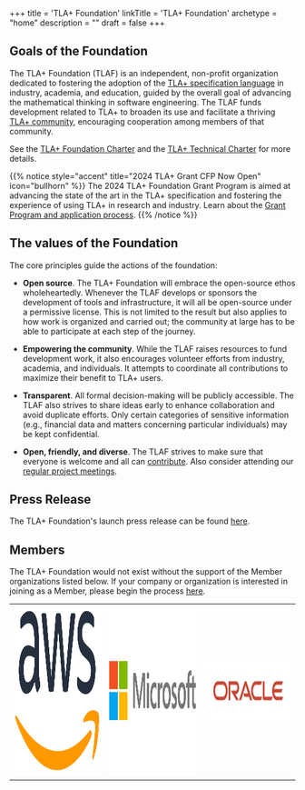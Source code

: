 +++
title = 'TLA+ Foundation'
linkTitle = 'TLA+ Foundation'
archetype = "home"
description = ""
draft = false
+++

## Goals of the Foundation
The TLA+ Foundation (TLAF) is an independent, non-profit organization dedicated to fostering the adoption of the [TLA+ specification language](https://lamport.azurewebsites.net/tla/tla.html) in industry, academia, and education, guided by the overall goal of advancing the mathematical thinking in software engineering. The TLAF funds development related to TLA+ to broaden its use and facilitate a thriving [TLA+ community](https://groups.google.com/g/tlaplus), encouraging cooperation among members of that community.

See the [TLA+ Foundation Charter](https://cdn.platform.linuxfoundation.org/agreements/tla.pdf) and the [TLA+ Technical Charter](docs/TLA%2B%20Project%20Technical%20Charter.pdf) for more details.

{{% notice style="accent" title="2024 TLA+ Grant CFP Now Open" icon="bullhorn" %}}
The 2024 TLA+ Foundation Grant Program is aimed at advancing the state of the art in the TLA+ specification and fostering the experience of using TLA+ in research and industry. Learn about the [Grant Program and application process](grants/2024-grant-program).
{{% /notice %}}

## The values of the Foundation
The core principles guide the actions of the foundation:

* **Open source**. The TLA+ Foundation will embrace the open-source ethos wholeheartedly. Whenever the TLAF develops or sponsors the development of tools and infrastructure, it will all be open-source under a permissive license.  This is not limited to the result but also applies to how work is organized and carried out; the community at large has to be able to participate at each step of the journey.
 
* **Empowering the community**. While the TLAF raises resources to fund development work, it also encourages volunteer efforts from industry, academia, and individuals. It attempts to coordinate all contributions to maximize their benefit to TLA+ users.

* **Transparent**. All formal decision-making will be publicly accessible. The TLAF also strives to share ideas early to enhance collaboration and avoid duplicate efforts. Only certain categories of sensitive information (e.g., financial data and matters concerning particular individuals) may be kept confidential.

* **Open, friendly, and diverse**. The TLAF strives to make sure that everyone is welcome and all can [contribute](https://github.com/tlaplus/tlaplus/blob/master/CONTRIBUTING.md).  Also consider attending our [regular project meetings](https://calendar.google.com/calendar/embed?src=cb3f93f188c92378a8fec42b25365ab2a64665d770a8265c1fcec00e03823c6c%40group.calendar.google.com&ctz=America%2FLos_Angeles).

## Press Release

The TLA+ Foundation's launch press release can be found [here](https://www.linuxfoundation.org/press/linux-foundation-launches-tlafoundation).

## Members

The TLA+ Foundation would not exist without the support of the Member organizations listed below. If your company or organization is interested in joining as a Member, please begin the process [here](https://enrollment.lfx.linuxfoundation.org/?project=tla).

<table border="0" cellspacing="0"><tr>
  <td><a href="https://aws.amazon.com"><img src="logos/amazon-web-services-inc.svg" alt="AWS Logo" width="300" height="300"></a></td>
  <td><a href="https://microsoft.com"><img src="logos/microsoft-corporation.svg" alt="Microsoft Logo" width="300" height="300"></a></td>
  <td><a href="https://oracle.com"><img src="logos/oracle-america-inc.png" alt="Oracle Logo" width="300" height="100"></a></td>
</tr></table>
